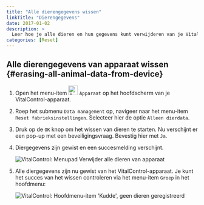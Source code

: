 ```yaml
---
title: "Alle dierengegevens wissen"
linkTitle: "Dierengegevens"
date: 2017-01-02
description: >
  Leer hoe je alle dieren en hun gegevens kunt verwijderen van je VitalControl-apparaat.
categories: [Reset]
---
```

## Alle dierengegevens van apparaat wissen {#erasing-all-animal-data-from-device}

1. Open het menu-item <img src="/icons/device.svg" width="25" align="bottom" alt="Apparaat" /> `Apparaat` op het hoofdscherm van je VitalControl-apparaat.

1. Roep het submenu `Data management` op, navigeer naar het menu-item `Reset fabrieksinstellingen`. Selecteer hier de optie `Alleen dierdata`.

1. Druk op de `OK` knop om het wissen van dieren te starten. Nu verschijnt er een pop-up met een beveiligingsvraag. Bevestig hier met `Ja`.

1. Diergegevens zijn gewist en een succesmelding verschijnt.

   ![VitalControl: Menupad Verwijder alle dieren van apparaat](../images/eraseanimals.png "Alleen dierdata")

1. Alle diergegevens zijn nu gewist van het VitalControl-apparaat. Je kunt het succes van het wissen controleren via het menu-item `Groep` in het hoofdmenu:

   ![VitalControl: Hoofdmenu-item 'Kudde', geen dieren geregistreerd](../images/no-animals.png "Geen dieren geregistreerd")
